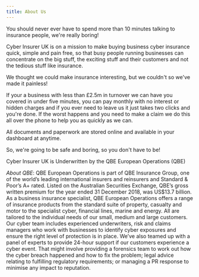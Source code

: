 ```yaml
---
title: About Us
---
```


You should never ever have to spend more than 10 minutes talking to insurance people, we're really boring!

Cyber Insurer UK is on a mission to make buying business cyber insurance quick, simple and pain free, so that busy people running businesses can concentrate on the big stuff, the exciting stuff and their customers and not the tedious stuff like insurance. 

We thought we could make insurance interesting, but we couldn't so we've made it painless!

If your a business with less than £2.5m in turnover we can have you covered in under five minutes, you can pay monthly with no interest or hidden charges and if you ever need to leave us it just takes two clicks and you're done. If the worst happens and you need to make a claim we do this all over the phone to help you as quickly as we can.

All documents and paperwork are stored online and available in your dashboard at anytime.

So, we're going to be safe and boring, so you don't have to be!

Cyber Insurer UK is Underwritten by the QBE European Operations (QBE)

*About QBE*: QBE European Operations is part of QBE Insurance Group, one of the world’s leading international insurers and reinsurers and Standard & Poor’s A+ rated. Listed on the Australian Securities Exchange, QBE’s gross written premium for the year ended 31 December 2018, was US$13.7 billion. As a business insurance specialist, QBE European Operations offers a range of insurance products from the standard suite of property, casualty and motor to the specialist cyber, financial lines, marine and energy. All are tailored to the individual needs of our small, medium and large customers. Our cyber team includes experienced underwriters, risk and claims managers who work with businesses to identify cyber exposures and ensure the right level of protection is in place.  We’ve also teamed up with a panel of experts to provide 24-hour support if our customers experience a cyber event. That might involve providing a forensics team to work out how the cyber breach happened and how to fix the problem; legal advice relating to fulfilling regulatory requirements; or managing a PR response to minimise any impact to reputation.